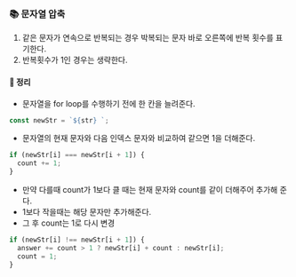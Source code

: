 ### 📚 문자열 압축
1. 같은 문자가 연속으로 반복되는 경우 박복되는 문자 바로 오른쪽에 반복 횟수를 표기한다.
2. 반복횟수가 1인 경우는 생략한다.

#### 🎈 정리
- 문자열을 for loop를 수행하기 전에 한 칸을 늘려준다.

```js
const newStr = `${str} `;
```
- 문자열의 현재 문자와 다음 인덱스 문자와 비교하여 같으면 1을 더해준다.

```js
if (newStr[i] === newStr[i + 1]) {
  count += 1;
}
```

- 만약 다를때 count가 1보다 클 때는 현재 문자와 count를 같이 더해주어 추가해 준다.
- 1보다 작을때는 해당 문자만 추가해준다.
- 그 후 count는 1로 다시 변경

```js
if (newStr[i] !== newStr[i + 1]) {
  answer += count > 1 ? newStr[i] + count : newStr[i];
  count = 1;
}
```